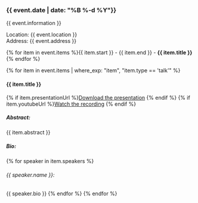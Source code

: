 ### {{ event.date | date: "%B %-d %Y"}}
{{ event.information }}  

Location: {{ event.location }}  
Address: {{ event.address }}  

{% for item in event.items %}{{ item.start }} - {{ item.end }} - **{{ item.title }}**  
{% endfor %}  

{% for item in event.items | where_exp: "item", "item.type == 'talk'" %}  
#### {{ item.title }}
{% if item.presentationUrl %}[Download the presentation](item.presentationUrl)  {% endif %}
{% if item.youtubeUrl %}[Watch the recording](item.youtubeUrl)  {% endif %}
##### Abstract:
{{ item.abstract }}
##### Bio:
{% for speaker in item.speakers %}  
###### {{ speaker.name }}: 
{{ speaker.bio }}
{% endfor %} 
{% endfor %}  

